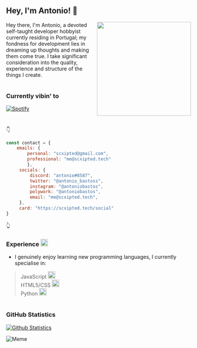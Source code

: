 ## Hey, I'm Antonio! 👋
 
<a href="https://api.daily.dev/get?r=Scxipted" target="_blank">
    <img
      width="256"
      align="right"
      src="https://api.daily.dev/devcards/b8632a518c1143cfa11f02c6062804de.png?r=008"
    />
</a>
 
Hey there, I'm Antonio, a devoted self-taught developer hobbyist currently residing in Portugal; my fondness for development lies in dreaming up thoughts and making them come true. I take significant consideration into the quality, experience and structure of the things I create. 

#
 
### Currently vibin' to <img height="15" width="15" src="https://emoji.gg/assets/emoji/SpotifyLogo.png" /> 
 
[![Spotify](https://scxipted.vercel.app/api/spotify)](https://open.spotify.com/user/scxipted)

#

👇

```javascript
const contact = {
    emails: {
        personal: "scxipted@gmail.com",
        professional: "me@scxipted.tech"
        },
     socials: {
         discord: "antonio#8587",
         twitter: "@antonio_bastoss",
         instagram: "@antoniobastos",
         polywork: "@antoniobastos",
         email: "me@scxipted.tech",
     },
     card: "https://scxipted.tech/social"
}
```

👆
 
### Experience <img height="20" width="20" src="https://emoji.gg/assets/emoji/1169_ablobwobwork.gif" />
 
- I genuinely enjoy learning new programming languages, I currently specialise in:                                                                                               
 
> JavaScript <img height="20" width="20" src="https://cdn.jsdelivr.net/npm/simple-icons@v4/icons/javascript.svg" />                  
> HTML5/CSS <img height="20" width="20" src="https://cdn.jsdelivr.net/npm/simple-icons@v4/icons/html5.svg" />                    
> Python <img height="20" width="20" src="https://cdn.jsdelivr.net/npm/simple-icons@v4/icons/python.svg" />                    

#
### GitHub Statistics

[![Github Statistics](https://github-readme-stats.vercel.app/api?username=Scxipted)](https://github.com/Scxipted)

<img src='https://random-memer.herokuapp.com/' title="Meme">
